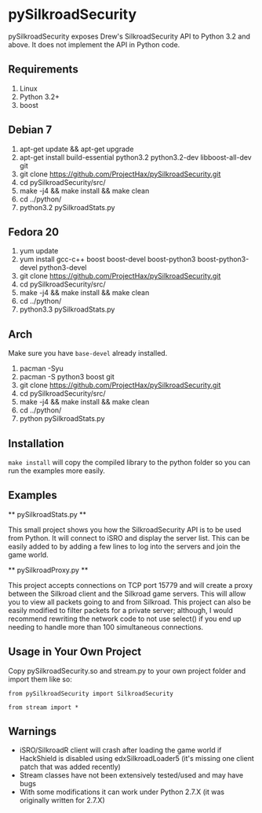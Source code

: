 pySilkroadSecurity
==================
pySilkroadSecurity exposes Drew's SilkroadSecurity API to Python 3.2 and above. It does not implement the API in Python code.

Requirements
------------
1. Linux
2. Python 3.2+
3. boost

Debian 7
--------
1. apt-get update && apt-get upgrade
2. apt-get install build-essential python3.2 python3.2-dev libboost-all-dev git
3. git clone https://github.com/ProjectHax/pySilkroadSecurity.git
4. cd pySilkroadSecurity/src/
5. make -j4 && make install && make clean
6. cd ../python/
7. python3.2 pySilkroadStats.py

Fedora 20
---------
1. yum update
2. yum install gcc-c++ boost boost-devel boost-python3 boost-python3-devel python3-devel
3. git clone https://github.com/ProjectHax/pySilkroadSecurity.git
4. cd pySilkroadSecurity/src/
5. make -j4 && make install && make clean
6. cd ../python/
7. python3.3 pySilkroadStats.py

Arch
----

Make sure you have `base-devel` already installed.

1. pacman -Syu
2. pacman -S python3 boost git
3. git clone https://github.com/ProjectHax/pySilkroadSecurity.git
4. cd pySilkroadSecurity/src/
5. make -j4 && make install && make clean
6. cd ../python/
7. python pySilkroadStats.py

Installation
------------
`make install` will copy the compiled library to the python folder so you can run the examples more easily.

Examples
--------
** pySilkroadStats.py **

This small project shows you how the SilkroadSecurity API is to be used from Python. It will connect to iSRO and display the server list. This can be easily added to by adding a few lines to log into the servers and join the game world.

** pySilkroadProxy.py **

This project accepts connections on TCP port 15779 and will create a proxy between the Silkroad client and the Silkroad game servers. This will allow you to view all packets going to and from Silkroad. This project can also be easily modified to filter packets for a private server; although, I would recommend rewriting the network code to not use select() if you end up needing to handle more than 100 simultaneous connections.

Usage in Your Own Project
-------------------------
Copy pySilkroadSecurity.so and stream.py to your own project folder and import them like so:

`from pySilkroadSecurity import SilkroadSecurity`

`from stream import *`

Warnings
--------
* iSRO/SilkroadR client will crash after loading the game world if HackShield is disabled using edxSilkroadLoader5 (it's missing one client patch that was added recently)
* Stream classes have not been extensively tested/used and may have bugs
* With some modifications it can work under Python 2.7.X (it was originally written for 2.7.X)